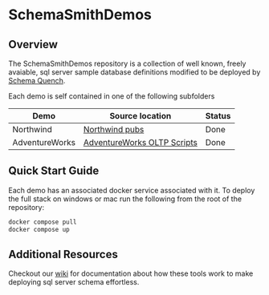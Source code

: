 # SchemaSmithDemos

## Overview

The SchemaSmithDemos repository is a collection of well known, freely avaiable, sql server sample database definitions modified to be deployed by [Schema Quench](https://github.com/Schema-Smith/SchemaSmithyFree).

Each demo is self contained in one of the following subfolders

| Demo           | Source location                                    | Status |
| -------------- | -------------------------------------------------- | ------ |
| Northwind      | [Northwind pubs](https://raw.githubusercontent.com/microsoft/sql-server-samples/master/samples/databases/northwind-pubs/instnwnd.sql)                  | Done |
| AdventureWorks | [AdventureWorks OLTP Scripts](https://github.com/Microsoft/sql-server-samples/releases/download/adventureworks/AdventureWorks-oltp-install-script.zip) | Done |

## Quick Start Guide

Each demo has an associated docker service associated with it.  To deploy the full stack on windows or mac run the following from the root of the repository:

```bash
docker compose pull
docker compose up
```

## Additional Resources

Checkout our [wiki](https://github.com/Schema-Smith/SchemaSmithyFree/wiki) for documentation about how these tools work to make deploying sql server schema effortless.
